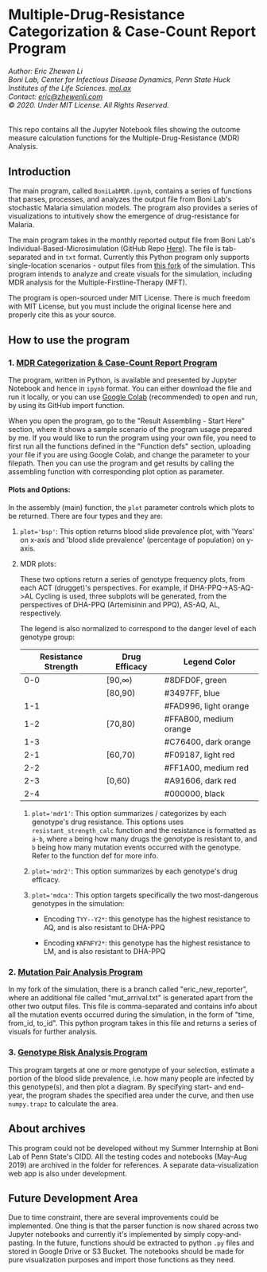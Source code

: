 # Multiple-Drug-Resistance Categorization & Case-Count Report Program

###### Author: Eric Zhewen Li<br/>Boni Lab, Center for Infectious Disease Dynamics, Penn State Huck Institutes of the Life Sciences. [mol.ax](http://mol.ax)<br/>Contact: eric@zhewenli.com<br>&copy; 2020. Under MIT License. All Rights Reserved.

This repo contains all the Jupyter Notebook files showing the outcome measure calculation functions for the Multiple-Drug-Resistance (MDR) Analysis.

## Introduction

The main program, called `BoniLabMDR.ipynb`, contains a series of functions that parses, processes, and analyzes the output file from Boni Lab's stochastic Malaria simulation models. The program also provides a series of visualizations to intuitively show the emergence of drug-resistance for Malaria.

The main program takes in the monthly reported output file from Boni Lab's Individual-Based-Microsimulation (GitHub Repo [Here](https://github.com/maciekboni/PSU-CIDD-Malaria-Simulation/)). The file is  tab-separated and in `txt` format. Currently this Python program only supports single-location scenarios - output files from [this fork](https://github.com/lizhewen/PSU-CIDD-Malaria-Simulation) of the simulation. This program intends to analyze and create visuals for the simulation, including MDR analysis for the Multiple-Firstline-Therapy (MFT).

The program is open-sourced under MIT License. There is much freedom with MIT License, but you must include the original license here and properly cite this as your source.

## How to use the program

### 1. [MDR Categorization & Case-Count Report Program](/BoniLabMDR.ipynb)

The program, written in Python, is available and presented by Jupyter Notebook and hence in `ipynb` format. You can either download the file and run it locally, or you can use [Google Colab](https://colab.research.google.com) (recommended) to open and run, by using its GitHub import function.

When you open the program, go to the "Result Assembling - Start Here" section, where it shows a sample scenario of the program usage prepared by me. If you would like to run the program using your own file, you need to first run all the functions defined in the "Function defs" section, uploading your file if you are using Google Colab, and change the parameter to your filepath. Then you can use the program and get results by calling the assembling function with corresponding plot option as parameter.

#### Plots and Options:

In the assembly (main) function, the `plot` parameter controls which plots to be returned. There are four types and they are:

1. `plot='bsp'`: This option returns blood slide prevalence plot, with 'Years' on x-axis and 'blood slide prevalence' (percentage of population) on y-axis.

2. MDR plots:

   These two options return a series of genotype frequency plots, from each ACT (drugget)'s perspectives. For example, if DHA-PPQ->AS-AQ->AL Cycling is used, three subplots will be generated, from the perspectives of DHA-PPQ (Artemisinin and PPQ), AS-AQ, AL, respectively.

   The legend is also normalized to correspond to the danger level of each genotype group:

   | Resistance Strength | Drug Efficacy | Legend Color            |
   | ------------------- | ------------- | ----------------------- |
   | 0-0                 | [90,∞)      | \#8DFD0F, green         |
   |                     | [80,90)     | \#3497FF, blue          |
   | 1-1                 |               | \#FAD996, light orange  |
   | 1-2                 | [70,80)     | \#FFAB00, medium orange |
   | 1-3                 |               | \#C76400, dark orange   |
   | 2-1                 | [60,70)     | \#F09187, light red     |
   | 2-2                 |               | \#FF1A00, medium red    |
   | 2-3                 | [0,60)      | \#A91606, dark red      |
   | 2-4                 |               | \#000000, black         |

   1. `plot='mdr1'`: This option summarizes / categorizes by each genotype's drug resistance. This options uses `resistant_strength_calc` function and the resistance is formatted as `a-b`, where `a` being  how many drugs the genotype is resistant to, and `b` being how many mutation events occurred with the genotype. Refer to the function def for more info.

   2. `plot='mdr2'`: This option summarizes by each genotype's drug efficacy.

   3. `plot='mdca'`: This option targets specifically the two most-dangerous genotypes in the simulation:

      - Encoding `TYY--Y2*`: this genotype has the highest resistance to AQ, and is also resistant to DHA-PPQ

      - Encoding `KNFNFY2*`: this genotype has the highest resistance to LM, and is also resistant to DHA-PPQ

### 2. [Mutation Pair Analysis Program](/MutationPairAnalysis.ipynb)

In my fork of the simulation, there is a branch called "eric_new_reporter", where an additional file called "mut_arrival.txt" is generated apart from the other two output files. This file is comma-separated and contains info about all the mutation events occurred during the simulation, in the form of "time, from_id, to_id". This python program  takes in this file and returns a series of visuals for further analysis.

### 3. [Genotype Risk Analysis Program](/GenotypeRiskAnalysis.ipynb)

This program targets at one or more genotype of your selection, estimate a portion of the blood slide prevalence, i.e. how many people are infected by this genotype(s), and then plot a diagram. By specifying start- and end-year, the program shades the specified area under the curve, and then use `numpy.trapz` to calculate the area.

## About archives

This program could not be developed without my Summer Internship at Boni Lab of Penn State's CIDD. All the testing codes and notebooks (May-Aug 2019) are archived in the folder for references. A separate data-visualization web app is also under development.

## Future Development Area

Due to time constraint, there are several improvements could be implemented. One thing is that the parser function is now shared across two Jupyter notebooks and currently it's implemented by simply copy-and-pasting. In the future, functions should be extracted to python `.py` files and stored in Google Drive or S3 Bucket. The notebooks should be made for pure visualization purposes and import those functions as they need.